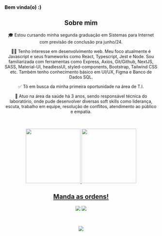 ### Bem vinda(o)  :)

<div align="center">

## Sobre mim

🎓 Estou cursando minha segunda graduação em Sistemas para Internet com previsão de conclusão pra junho/24.

👩‍💻 Tenho interesse em desenvolvimento web. Meu foco atualmente é Javascript e seus frameworks como React, Typescript, Jest e Node. Sou familiarizada com ferramentas como Express, Axios, Git/Github, NextJS, SASS, Material-UI, headlessUI, styled-components, Bootstrap, Tailwind CSS etc. Também tenho conhecimento básico em UI/UX, Figma e Banco de Dados SQL.

✅ Tô em busca da minha primeira oportunidade na área de T.I. 

🔬 Atuo na área da saúde há 3 anos, sendo responsável técnica do laboratório, onde pude desenvolver diversas soft skills como liderança, escuta, trabalho em equipe, resolução de conflitos, atendimento ao público e empatia.
</div>
<!-- SKILLS
<div align="center"> 
<h2 align="center">Linguagens e Ferramentas</h2>
<img src="https://img.shields.io/badge/JavaScript-F7DF1E?style=for-the-badge&logo=javascript&logoColor=black" />
<img src="https://img.shields.io/badge/TypeScript-007ACC?style=for-the-badge&logo=typescript&logoColor=white" />
<img src="https://img.shields.io/badge/React-20232A?style=for-the-badge&logo=react&logoColor=61DAFB" />
<img src="https://img.shields.io/badge/React_Router-CA4245?style=for-the-badge&logo=react-router&logoColor=white" /> 
<img src="https://img.shields.io/badge/jQuery-0769AD?style=for-the-badge&logo=jquery&logoColor=white" />
<img src="https://img.shields.io/badge/Git-E34F26?style=for-the-badge&logo=git&logoColor=white" />
<img src="https://img.shields.io/badge/Sass-CC6699?style=for-the-badge&logo=sass&logoColor=white" />
<img src="https://img.shields.io/badge/CSS3-1572B6?style=for-the-badge&logo=css3&logoColor=white" />
<img src="https://img.shields.io/badge/HTML5-E34F26?style=for-the-badge&logo=html5&logoColor=white" />
<img src="https://img.shields.io/badge/Material--UI-0081CB?style=for-the-badge&logo=material-ui&logoColor=white" />
<img src="https://img.shields.io/badge/styled--components-DB7093?style=for-the-badge&logo=styled-components&logoColor=white" />
<img src="https://img.shields.io/badge/Bootstrap-563D7C?style=for-the-badge&logo=bootstrap&logoColor=white" />
<img src="https://img.shields.io/badge/Tailwind_CSS-38B2AC?style=for-the-badge&logo=tailwind-css&logoColor=white" />
<img src="https://img.shields.io/badge/Node.js-43853D?style=for-the-badge&logo=node.js&logoColor=white" />
<img src="https://img.shields.io/badge/Express.js-404D59?style=for-the-badge" />
<img src="https://img.shields.io/badge/Jest-323330?style=for-the-badge&logo=Jest&logoColor=white" />
<!-- <img src="https://img.shields.io/badge/Redux-593D88?style=for-the-badge&logo=redux&logoColor=white" /> REDUX -->
<br/>
</div>

 
<!-- STATUS -->
<div align="center">
 <br/>
  <a href="https://github.com/mylenaverspeelt">
  <img height="180em" src="https://github-readme-stats.vercel.app/api?username=mylenaverspeelt&show_icons=true&theme=ligth&include_all_commits=true&count_private=true"/>
  <img height="180em" src="https://github-readme-stats.vercel.app/api/top-langs/?username=mylenaverspeelt&layout=compact&langs_count=7&theme=ligth"/>
</div>
  
<!--   CONTACT -->
  
<h2 align="center">Manda as ordens!</h2>
<div align="center"> 
  <a href ="mailto:mylena49@hotmail.com"><img src="https://img.shields.io/badge/- Hotmail -%23333?style=for-the-badge&logo=gmail&logoColor=white" target="_blank"></a>
  <a href="https://www.linkedin.com/in/mylenaverspeelt/" target="_blank"><img src="https://img.shields.io/badge/-LinkedIn-%230077B5?style=for-the-badge&logo=linkedin&logoColor=white" target="_blank"></a> 
</div>
 <br/> 
  <br/>
 
<!-- GIF  -->
  
  <p align="center">
  <img src="https://media2.giphy.com/media/HdBiTRPxTMnvi/giphy.gif?cid=790b7611ec26878ff072cc1bcf98badb5797a4f3ab5f5f73&rid=giphy.gif&ct=g"/>
</p>
 

